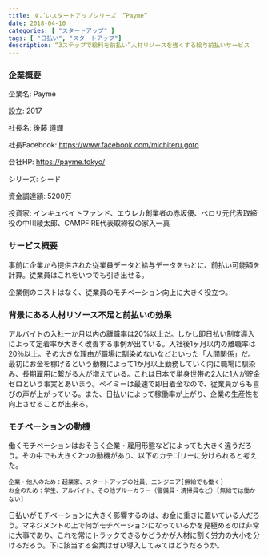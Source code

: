 ```yaml
---
title: すごいスタートアップシリーズ　”Payme”
date: 2018-04-10
categories: [ "スタートアップ" ]
tags: [ "日払い", "スタートアップ"]
description: “3ステップで給料を前払い”人材リソースを強くする給与前払いサービス
---
```


### 企業概要

<p>	企業名:	Payme	</p>
<p>	設立:	2017	</p>
<p>	社長名:	後藤 道輝	</p>
<p>	社長Facebook:	<a href="https://www.facebook.com/michiteru.goto">https://www.facebook.com/michiteru.goto</a></p>
<p>	会社HP:	<a href="https://payme.tokyo/">https://payme.tokyo/</a>	</p>
<p>	シリーズ:	シード	</p>
<p>	資金調達額:	5200万	</p>
<p>	投資家:	インキュベイトファンド、エウレカ創業者の赤坂優、ペロリ元代表取締役の中川綾太郎、CAMPFIRE代表取締役の家入一真	</p>


### サービス概要

事前に企業から提供された従業員データと給与データをもとに、前払い可能額を計算。従業員はこれをいつでも引き出せる。

企業側のコストはなく、従業員のモチベーション向上に大きく役立つ。

### 背景にある人材リソース不足と前払いの効果

アルバイトの入社一か月以内の離職率は20%以上だ。しかし即日払い制度導入によって定着率が大きく改善する事例が出ている。入社後1ヶ月以内の離職率は20％以上。その大きな理由が職場に馴染めないなどといった「人間関係」だ。最初にお金を稼げるという動機によって1か月以上勤務していく内に職場に馴染み、長期雇用に繋がる人が増えている。これは日本で単身世帯の2人に1人が貯金ゼロという事実とあいまう。ペイミーは最速で即日着金なので、従業員からも喜びの声が上がっている。また、日払いによって稼働率が上がり、企業の生産性を向上させることが出来る。

### モチベーションの動機

働くモチベーションはおそらく企業・雇用形態などによっても大きく違うだろう。その中でも大きく2つの動機があり、以下のカテゴリーに分けられると考えた。

    企業・他人のため：起業家、スタートアップの社員、エンジニア[無給でも働く]
    お金のため：学生、アルバイト、その他ブルーカラー（警備員・清掃員など）[無給では働かない]

日払いがモチベーションに大きく影響するのは、お金に重きに置いている人だろう。マネジメントの上で何がモチベーションになっているかを見極めるのは非常に大事であり、これを常にトラックできるかどうかが人材に割く労力の大小を分けるだろう。下に該当する企業はぜひ導入してみてはどうだろうか。

<script type="text/javascript">amzn_assoc_ad_type ="responsive_search_widget"; amzn_assoc_tracking_id ="kumamon10a-22"; amzn_assoc_marketplace ="amazon"; amzn_assoc_region ="JP"; amzn_assoc_placement =""; amzn_assoc_search_type = "search_widget";amzn_assoc_width ="auto"; amzn_assoc_height ="auto"; amzn_assoc_default_search_category =""; amzn_assoc_default_search_key ="マネジメント モチベーション";amzn_assoc_theme ="light"; amzn_assoc_bg_color ="FFFFFF"; </script><script src="//z-fe.amazon-adsystem.com/widgets/q?ServiceVersion=20070822&Operation=GetScript&ID=OneJS&WS=1&Marketplace=JP"></script>

    



